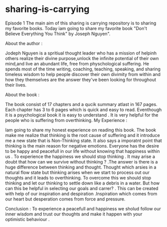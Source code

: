 # sharing-is-carrying
Episode 1
The main aim of this sharing is carrying repository is to sharing my favorite books.
Today iam going to share my favorite book "Don't Believe Everything You Think" by Joseph Nguyen".

About the author :
 
  Jodeph Nguyen is a spritiual thought leader who has a mission of helpinh others realize their divine purpose,unlock the infinite potential of their own mind,and live an abundant life, free from physchological 
  suffering. He spends most of the time writing, coaching, teaching, speaking, and sharing timeless wisdom to help people discover their own divimity from within and how they themselves are the answer they've been 
  looking for throughout their lives.

About the book :
  
  The book consist of 17 chapters and a qucik summary atlast in 167 pages. Each chapter has 3 to 6 pages which is quick and easy to read. Eventhough it is a psychological book it is easy to understand .
  It is very helpful for the people who is suffering from overthinking.
My Experience :

   Iam going to share my honest experience on reading this book. The book make me realize that thinking is the root cause of suffering and it introduce me a new state that is Non-Thinking state.
   It also says a imporatnt point that thinking is the main reason for negative emotions. Everyone has the desire to be happy and peacefull in our life without knowing that happiness within us .
   To experience the happiness we should stop thinking . It may arise a doubt that how can we survive without thinking ? .The answer is there is a huge difference between thinking and thought.
   Thought which arsies in a natural flow state but thinking arises when we start to process out our thoughts and it leads to overthinking. To overcome this we should stop thinking and let our thinking 
   to settle down like a debris in a water. But how can this be helpful in selecting our goals and carrer? .  This can be created with help of our inspiration and despiration .Inspiration which comes from
   our heart but desperation comes from force and pressure.
   
Conclusion :
     To experience a peacefull and happiness we sholud follow our inner wisdom and trust our thoughts and make it happen with your optimistic behaviour .

   
